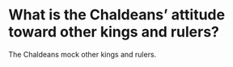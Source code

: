 # What is the Chaldeans’ attitude toward other kings and rulers?

The Chaldeans mock other kings and rulers.
